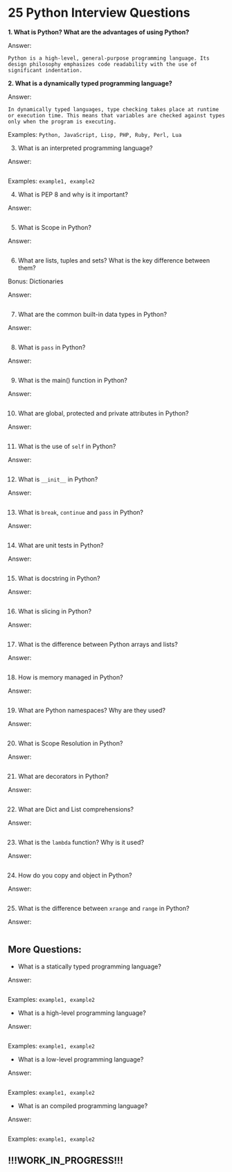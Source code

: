 # 25 Python Interview Questions

**1. What is Python? What are the advantages of using Python?**

Answer:

```
Python is a high-level, general-purpose programming language. Its design philosophy emphasizes code readability with the use of significant indentation.
```

**2. What is a dynamically typed programming language?**

Answer:

```text
In dynamically typed languages, type checking takes place at runtime or execution time. This means that variables are checked against types only when the program is executing.
```

Examples: ```Python, JavaScript, Lisp, PHP, Ruby, Perl, Lua```

3. What is an interpreted programming language?

Answer:

```text

```

Examples: ```example1, example2```

4. What is PEP 8 and why is it important?

Answer:

```text

```

5. What is Scope in Python?

Answer:

```text

```

6. What are lists, tuples and sets? What is the key difference between them?

Bonus: Dictionaries

Answer:

```text

```

7. What are the common built-in data types in Python?

Answer:

```text

```

8. What is ```pass``` in Python?

Answer:

```text

```

9. What is the main() function in Python?

Answer:

```text

```

10. What are global, protected and private attributes in Python?

Answer:

```text

```

11. What is the use of ```self``` in Python?

Answer:

```text

```

12. What is ```__init__``` in Python?

Answer:

```text

```

13. What is ```break```, ```continue``` and ```pass``` in Python?

Answer:

```text

```

14. What are unit tests in Python?

Answer:

```text

```

15. What is docstring in Python?

Answer:

```text

```

16. What is slicing in Python?

Answer:

```text

```

17. What is the difference between Python arrays and lists?

Answer:

```text

```

18. How is memory managed in Python?

Answer:

```text

```

19. What are Python namespaces? Why are they used?

Answer:

```text

```

20. What is Scope Resolution in Python?

Answer:

```text

```

21. What are decorators in Python?

Answer:

```text

```

22. What are Dict and List comprehensions?

Answer:

```text

```

23. What is the ```lambda``` function? Why is it used?

Answer:

```text

```

24. How do you copy and object in Python?

Answer:

```text

```

25. What is the difference between ```xrange``` and ```range``` in Python?

Answer:

```text

```

## More Questions:

- What is a statically typed programming language?

Answer:

```text

```

Examples: ```example1, example2```

- What is a high-level programming language?

Answer:

```text

```

Examples: ```example1, example2```

- What is a low-level programming language?

Answer:

```text

```

Examples: ```example1, example2```

- What is an compiled programming language?

Answer:

```text

```

Examples: ```example1, example2```


## !!!WORK_IN_PROGRESS!!!
